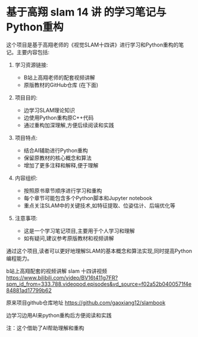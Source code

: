 # 基于高翔 slam 14 讲 的学习笔记与Python重构

这个项目是基于高翔老师的《视觉SLAM十四讲》进行学习和Python重构的笔记。主要内容包括:

1. 学习资源链接:
   - B站上高翔老师的配套视频讲解
   - 原版教材的GitHub仓库 (在下面)

2. 项目目的:
   - 边学习SLAM理论知识
   - 边使用Python重构原C++代码
   - 通过重构加深理解,方便后续阅读和实践

3. 项目特点:
   - 结合AI辅助进行Python重构
   - 保留原教材的核心概念和算法
   - 增加了更多注释和解释,便于理解

4. 内容组织:
   - 按照原书章节顺序进行学习和重构
   - 每个章节可能包含多个Python脚本和Jupyter notebook
   - 重点关注SLAM中的关键技术,如特征提取、位姿估计、后端优化等

5. 注意事项:
   - 这是一个学习笔记项目,主要用于个人学习和理解
   - 如有疑问,建议参考原版教材和视频讲解

通过这个项目,读者可以更好地理解SLAM的基本概念和算法实现,同时提高Python编程能力。

b站上高翔配套的视频讲解
slam 十四讲视频
https://www.bilibili.com/video/BV16t411g7FR?spm_id_from=333.788.videopod.episodes&vd_source=f02a52b0400571f4e84881ad17799b62 

原来项目github仓库地址
https://github.com/gaoxiang12/slambook 

边学习边用AI来python重构后方便阅读和实践

注：这个借助了AI帮助理解和重构
